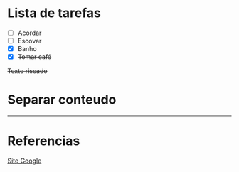 # Lista de tarefas

- [ ] Acordar
- [ ] Escovar
- [x] Banho
- [x] ~~Tomar café~~

~~Texto riscado~~

# Separar conteudo

---

# Referencias

[Site Google][google]

[geek]: wolf.jpg

[google]: https://www.google.com.br